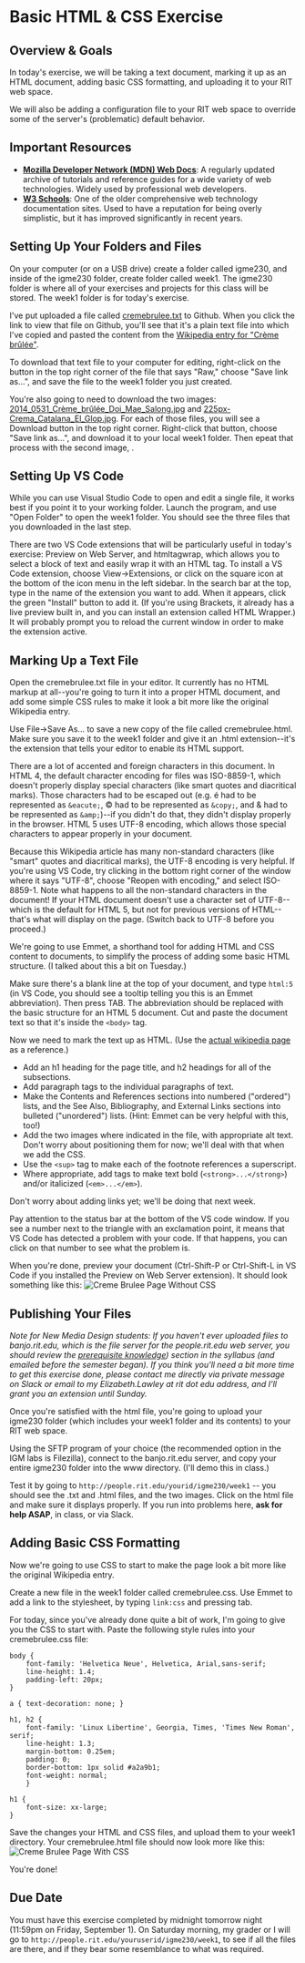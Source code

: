 # Basic HTML & CSS Exercise 

## Overview & Goals

In today's exercise, we will be taking a text document, marking it up as an HTML document, adding basic CSS formatting, and uploading it to your RIT web space. 

We will also be adding a configuration file to your RIT web space to override some of the server's (problematic) default behavior.

## Important Resources

- **[Mozilla Developer Network (MDN) Web Docs](https://developer.mozilla.org/en-US/)**: A regularly updated archive of tutorials and reference guides for a wide variety of web technologies. Widely used by professional web developers. 
- **[W3 Schools](https://www.w3schools.com/)**: One of the older comprehensive web technology documentation sites. Used to have a reputation for being overly simplistic, but it has improved significantly in recent years. 


## Setting Up Your Folders and Files

On your computer (or on a USB drive) create a folder called igme230, and inside of the igme230 folder, create folder called week1. The igme230 folder is where all of your exercises and projects for this class will be stored. The week1 folder is for today's exercise. 

I've put uploaded a file called [cremebrulee.txt](cremebrulee.txt) to Github. When you click the link to view that file on Github, you'll see that it's a plain text file into which I've copied and pasted the content from the [Wikipedia entry for "Crème brûlée"](https://en.wikipedia.org/wiki/Cr%C3%A8me_br%C3%BBl%C3%A9e). 

To download that text file to your computer for editing, right-click on the button in the top right corner of the file that says "Raw," choose "Save link as...", and save the file to the week1 folder you just created.

You're also going to need to download the two images: [2014_0531_Crème_brûlée_Doi_Mae_Salong.jpg](2014_0531_Crème_brûlée_Doi_Mae_Salong.jpg) and [225px-Crema_Catalana_El_Glop.jpg](225px-Crema_Catalana_El_Glop.jpg). For each of those files, you will see a Download button in the top right corner. Right-click that button, choose "Save link as...", and download it to your local week1 folder. Then epeat that process with the second image, . 

## Setting Up VS Code

While you can use Visual Studio Code to open and edit a single file, it works best if you point it to your working folder. Launch the program, and use "Open Folder" to open the week1 folder. You should see the three files that you downloaded in the last step. 

There are two VS Code extensions that will be particularly useful in today's exercise:  Preview on Web Server, and htmltagwrap, which allows you to select a block of text and easily wrap it with an HTML tag. To install a VS Code extension, choose View->Extensions, or click on the square icon at the bottom of the icon menu in the left sidebar. In the search bar at the top, type in the name of the extension you want to add. When it appears, click the green "Install" button to add it. (If you're using Brackets, it already has a live preview built in, and you can install an extension called HTML Wrapper.) It will probably prompt you to reload the current window in order to make the extension active. 

## Marking Up a Text File

Open the cremebrulee.txt file in your editor. It currently has no HTML markup at all--you're going to turn it into a proper HTML document, and add some simple CSS rules to make it look a bit more like the original Wikipedia entry. 

Use File->Save As... to save a new copy of the file called cremebrulee.html. Make sure you save it to the week1 folder and give it an .html extension--it's the extension that tells your editor to enable its HTML support. 

There are a lot of accented and foreign characters in this document. In HTML 4, the default character encoding for files was ISO-8859-1, which doesn't properly display special characters (like smart quotes and diacritical marks). Those characters had to be escaped out (e.g. &eacute; had to be represented as `&eacute;`, &copy; had to be represented as `&copy;`, and & had to be represented as `&amp;`)--if you didn't do that, they didn't display properly in the browser. HTML 5 uses UTF-8 encoding, which allows those special characters to appear properly in your document. 

Because this Wikipedia article has many non-standard characters (like "smart" quotes and diacritical marks), the UTF-8 encoding is very helpful. If you're using VS Code, try clicking in the bottom right corner of the window where it says "UTF-8", choose "Reopen with encoding," and select ISO-8859-1. Note what happens to all the non-standard characters in the document! If your HTML document doesn't use a character set of UTF-8--which is the default for HTML 5, but not for previous versions of HTML--that's what will display on the page. (Switch back to UTF-8 before you proceed.) 

We're going to use Emmet, a shorthand tool for adding HTML and CSS content to documents, to simplify the process of adding some basic HTML structure. (I talked about this a bit on Tuesday.)

Make sure there's a blank line at the top of your document, and type `html:5` (in VS Code, you should see a tooltip telling you this is an Emmet abbreviation). Then press TAB. The abbreviation should be replaced with the basic structure for an HTML 5 document. Cut and paste the document text so that it's inside the `<body>` tag. 

Now we need to mark the text up as HTML. (Use the [actual wikipedia page](https://en.wikipedia.org/wiki/Cr%C3%A8me_br%C3%BBl%C3%A9e) as a reference.)

- Add an h1 heading for the page title, and h2 headings for all of the subsections.
- Add paragraph tags to the individual paragraphs of text. 
- Make the Contents and References sections into numbered ("ordered") lists, and the See Also, Bibliography, and External Links sections into bulleted ("unordered") lists. (Hint: Emmet can be very helpful with this, too!)
- Add the two images where indicated in the file, with appropriate alt text. Don't worry about positioning them for now; we'll deal with that when we add the CSS. 
- Use the `<sup>` tag to make each of the footnote references a superscript.
- Where appropriate, add tags to make text bold (`<strong>...</strong>`) and/or italicized (`<em>...</em>`).

Don't worry about adding links yet; we'll be doing that next week. 

Pay attention to the status bar at the bottom of the VS code window. If you see a number next to the triangle with an exclamation point, it means that VS Code has detected a problem with your code. If that happens, you can click on that number to see what the problem is. 

When you're done, preview your document (Ctrl-Shift-P or Ctrl-Shift-L in VS Code if you installed the Preview on Web Server extension). It should look something like this: ![Creme Brulee Page Without CSS](cremebrulee1.png)

## Publishing Your Files

*Note for New Media Design students: If you haven't ever uploaded files to banjo.rit.edu, which is the file server for the people.rit.edu web server, you should review the [prerequisite knowledge](../../README.md#prereq)) section in the syllabus (and emailed before the semester began). If you think you'll need a bit more time to get this exercise done, please contact me directly via private message on Slack or email to my Elizabeth.Lawley at rit dot edu address, and I'll grant you an extension until Sunday.*
 
Once you're satisfied with the html file, you're going to upload your igme230 folder (which includes your week1 folder and its contents) to your RIT web space. 

Using the SFTP program of your choice (the recommended option in the IGM labs is Filezilla), connect to the banjo.rit.edu server, and copy your entire igme230 folder into the www directory. (I'll demo this in class.)

Test it by going to `http://people.rit.edu/yourid/igme230/week1` -- you should see the .txt and .html files, and the two images. Click on the html file and make sure it displays properly. If you run into problems here, **ask for help ASAP**, in class, or via Slack. 

## Adding Basic CSS Formatting
Now we're going to use CSS to start to make the page look a bit more like the original Wikipedia entry.

Create a new file in the week1 folder called cremebrulee.css. Use Emmet to add a link to the stylesheet, by typing `link:css` and pressing tab. 

For today, since you've already done quite a bit of work, I'm going to give you the CSS to start with. Paste the following style rules into your cremebrulee.css file:

```
body {
    font-family: 'Helvetica Neue', Helvetica, Arial,sans-serif;
    line-height: 1.4;
    padding-left: 20px;
}

a { text-decoration: none; }

h1, h2 {
    font-family: 'Linux Libertine', Georgia, Times, 'Times New Roman', serif;
    line-height: 1.3;
    margin-bottom: 0.25em;
    padding: 0;
    border-bottom: 1px solid #a2a9b1;
    font-weight: normal;
    }

h1 {
    font-size: xx-large;
}
```
Save the changes your HTML and CSS files, and upload them to your week1 directory. Your cremebrulee.html file should now look more like this: ![Creme Brulee Page With CSS](cremebrulee2.png)

You're done!

## Due Date
You must have this exercise completed by midnight tomorrow night (11:59pm on Friday, September 1). On Saturday morning, my grader or I will go to `http://people.rit.edu/youruserid/igme230/week1`, to see if all the files are there, and if they bear some resemblance to what was required. 
